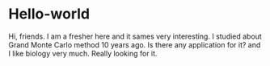 # Hello-world
Hi, friends.
I am a fresher here and it sames very interesting. I studied about Grand Monte Carlo method 10 years ago. Is there any application for it? and I like biology very much.
Really looking for it.
